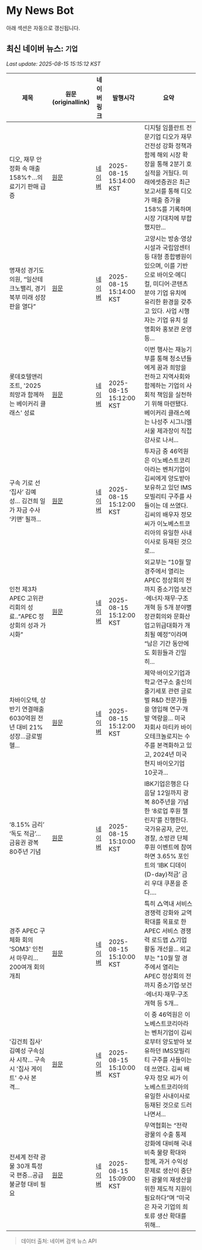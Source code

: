 # My News Bot

아래 섹션은 자동으로 갱신됩니다.

<!-- NEWS:START -->
## 최신 네이버 뉴스: `기업`
_Last update: 2025-08-15 15:15:12 KST_

| 제목 | 원문(originallink) | 네이버 링크 | 발행시각 | 요약 |
|---|---|---|---|---|
| 디오, 재무 안정화 속 매출 158%↑…의료기기 판매 급증 | [원문](https://www.pinpointnews.co.kr/news/articleView.html?idxno=368638) | [네이버](https://www.pinpointnews.co.kr/news/articleView.html?idxno=368638) | 2025-08-15 15:14:00 KST | 디지털 임플란트 전문기업 디오가 재무 건전성 강화 정책과 함께 해외 시장 확장을 통해 2분기 호실적을 거뒀다. 미래에셋증권은 최근 보고서를 통해 디오가 매출 증가율 158%를 기록하며 시장 기대치에 부합했지만... |
| 명재성 경기도의원, “일산테크노밸리, 경기북부 미래 성장판을 열다” | [원문](https://www.ksmnews.co.kr/news/view.php?idx=557398) | [네이버](https://www.ksmnews.co.kr/news/view.php?idx=557398) | 2025-08-15 15:14:00 KST | 고양시는 방송·영상 시설과 국립암센터 등 대형 종합병원이 있으며, 이를 기반으로 바이오·메디컬, 미디어·콘텐츠 분야 기업 유치에 유리한 환경을 갖추고 있다. 사업 시행자는 기업 유치 설명회와 홍보관 운영 등... |
| 롯데호텔앤리조트, '2025 희망과 함께하는 베이커리 클래스' 성료 | [원문](http://www.thefirstmedia.net/news/articleView.html?idxno=178524) | [네이버](http://www.thefirstmedia.net/news/articleView.html?idxno=178524) | 2025-08-15 15:12:00 KST | 이번 행사는 재능기부를 통해 청소년들에게 꿈과 희망을 전하고 지역사회와 함께하는 기업의 사회적 책임을 실천하기 위해 마련됐다. 베이커리 클래스에는 나성주 시그니엘 서울 제과장이 직접 강사로 나서... |
| 구속 기로 선 ‘집사’ 김예성… 김건희 일가 자금 수사 ‘키맨’ 될까... | [원문](http://www.segye.com/newsView/20250815506041?OutUrl=naver) | [네이버](https://n.news.naver.com/mnews/article/022/0004060287?sid=102) | 2025-08-15 15:12:00 KST | 투자금 중 46억원은 이노베스트코리아라는 벤처기업이 김씨에게 양도받아 보유하고 있던 IMS모빌리티 구주를 사들이는 데 쓰였다. 김씨의 배우자 정모씨가 이노베스트코리아의 유일한 사내이사로 등재된 것으로... |
| 인천 제3차 APEC 고위관리회의 성료..“APEC 정상회의 성과 가시화” | [원문](http://kpenews.com/View.aspx?No=3747794) | [네이버](http://kpenews.com/View.aspx?No=3747794) | 2025-08-15 15:12:00 KST | 외교부는 “10월 말 경주에서 열리는 APEC 정상회의 전까지 중소기업·보건·에너지·재무·구조개혁 등 5개 분야별 장관회의와 문화산업고위급대화가 개최될 예정”이라며 “남은 기간 동안에도 회원들과 긴밀히... |
| 차바이오텍, 상반기 연결매출 6030억원 전년 대비 21% 성장…글로벌 헬... | [원문](http://www.thefirstmedia.net/news/articleView.html?idxno=178525) | [네이버](http://www.thefirstmedia.net/news/articleView.html?idxno=178525) | 2025-08-15 15:12:00 KST | 제약·바이오기업과 학교·연구소 출신의 줄기세포 관련 글로벌 R&D 전문가들을 영입해 연구·개발 역량을... 미국 자회사 마티카 바이오테크놀로지는 수주를 본격화하고 있고, 2024년 미국 현지 바이오기업 10곳과... |
| ‘8.15% 금리’ ‘독도 적금’…금융권 광복 80주년 기념 | [원문](https://www.seoul.co.kr/news/economy/finance/2025/08/15/20250815500113?wlog_tag3=naver) | [네이버](https://n.news.naver.com/mnews/article/081/0003566301?sid=101) | 2025-08-15 15:10:00 KST | IBK기업은행은 다음달 12일까지 광복 80주년을 기념한 ‘8로업 후원 챌린지’를 진행한다. 국가유공자, 군인, 경찰, 소방관 단체 후원 이벤트에 참여하면 3.65% 포인트의 ‘IBK 디데이(D-day)적금’ 금리 우대 쿠폰을 준다.... |
| 경주 APEC 구체화 회의 'SOM3' 인천서 마무리…200여개 회의 개최 | [원문](https://www.news1.kr/diplomacy/defense-diplomacy/5880812) | [네이버](https://n.news.naver.com/mnews/article/421/0008430556?sid=100) | 2025-08-15 15:10:00 KST | 특히 △역내 서비스 경쟁력 강화와 교역 확대를 목표로 한 APEC 서비스 경쟁력 로드맵 △기업 활동 개선을... 외교부는 "10월 말 경주에서 열리는 APEC 정상회의 전까지 중소기업·보건·에너지·재무·구조개혁 등 5개... |
| '김건희 집사' 김예성 구속심사 시작… 구속시 '집사 게이트' 수사 본격... | [원문](https://www.jeonmae.co.kr/news/articleView.html?idxno=1175744) | [네이버](https://www.jeonmae.co.kr/news/articleView.html?idxno=1175744) | 2025-08-15 15:10:00 KST | 이 중 46억원은 이노베스트코리아라는 벤처기업이 김씨로부터 양도받아 보유하던 IMS모빌리티 구주를 사들이는 데 쓰였다. 김씨 배우자 정모 씨가 이노베스트코리아의 유일한 사내이사로 등재된 것으로 드러나면서... |
| 전세계 전략 광물 30개 특정국 편중...공급 불균형 대비 필요 | [원문](https://www.mk.co.kr/article/11394512) | [네이버](https://n.news.naver.com/mnews/article/009/0005542081?sid=101) | 2025-08-15 15:09:00 KST | 무역협회는 “전략 광물의 수출 통제 강화에 대비해 국내 비축 물량 확대와 함께, 과거 수익성 문제로 생산이 중단된 광물의 재생산을 위한 제도적 지원이 필요하다”며 “미국은 자국 기업의 희토류 생산 확대를 위해... |

> 데이터 출처: 네이버 검색 뉴스 API
<!-- NEWS:END -->
